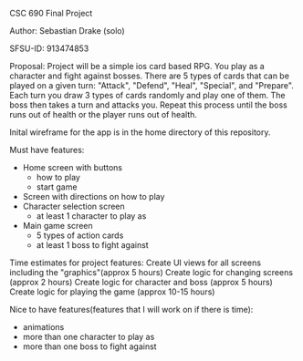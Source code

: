 CSC 690 Final Project

Author: Sebastian Drake (solo)

SFSU-ID: 913474853

Proposal:
Project will be a simple ios card based RPG.
You play as a character and fight against bosses.
There are 5 types of cards that can be played on a given turn:
"Attack", "Defend", "Heal", "Special", and "Prepare".
Each turn you draw 3 types of cards randomly and play one of them.
The boss then takes a turn and attacks you.
Repeat this process until the boss runs out of health or the player
runs out of health.

Inital wireframe for the app is in the home directory of this repository.

Must have features:
- Home screen with buttons
    - how to play
    - start game
- Screen with directions on how to play
- Character selection screen
  - at least 1 character to play as
- Main game screen
   - 5 types of action cards
   - at least 1 boss to fight against

Time estimates for project features:
Create UI views for all screens including the "graphics"(approx 5 hours)
Create logic for changing screens (approx 2 hours)
Create logic for character and boss (approx 5 hours)
Create logic for playing the game (approx 10-15 hours)

Nice to have features(features that I will work on if there is time):
- animations
- more than one character to play as
- more than one boss to fight against

